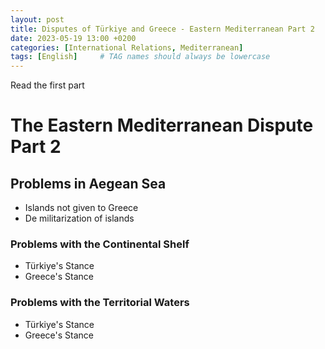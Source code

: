 ```yaml
---
layout: post
title: Disputes of Türkiye and Greece - Eastern Mediterranean Part 2
date: 2023-05-19 13:00 +0200
categories: [International Relations, Mediterranean]
tags: [English]     # TAG names should always be lowercase
---
```


Read the first part
# The Eastern Mediterranean Dispute Part 2
## Problems in Aegean Sea

- Islands not given to Greece
- De militarization of islands

### Problems with the Continental Shelf

- Türkiye's Stance
- Greece's Stance

### Problems with the Territorial Waters

- Türkiye's Stance
- Greece's Stance
